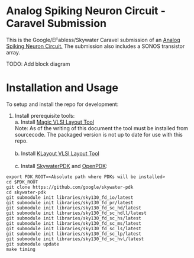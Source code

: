 # Analog Spiking Neuron Circuit - Caravel Submission

This is the Google/EFabless/Skywater Caravel submission of an [Analog Spiking Neuron Circuit.](https://ieeexplore.ieee.org/document/9184447) The submission also includes a SONOS transistor array. 

TODO: Add block diagram

[comment]: <> (<p align=”center”>)
[comment]: <> (<img src="/doc/ciic_harness.png" width="75%" height="75%"> )
[comment]: <> (</p>)

# Installation and Usage
To setup and install the repo for development:</br>

1. Install prerequisite tools:</br>
  a. Install [Magic VLSI Layout Tool](http://opencircuitdesign.com/magic/)</br>
     Note: As of the writing of this document the tool must be installed from sourcecode. The packaged version is not up to date for use with this repo.</br></br>
  b. Install [KLayout VLSI Layout Tool](https://www.klayout.de/build.html)</br></br>
  c. Install [SkywaterPDK](https://github.com/google/skywater-pdk) and [OpenPDK](https://github.com/RTimothyEdwards/open_pdks):
  ```
  export PDK_ROOT=<Absolute path where PDKs will be installed>
  cd $PDK_ROOT
  git clone https://github.com/google/skywater-pdk
  cd skywater-pdk
  git submodule init libraries/sky130_fd_io/latest
  git submodule init libraries/sky130_fd_pr/latest
  git submodule init libraries/sky130_fd_sc_hd/latest
  git submodule init libraries/sky130_fd_sc_hdll/latest
  git submodule init libraries/sky130_fd_sc_hs/latest
  git submodule init libraries/sky130_fd_sc_ms/latest
  git submodule init libraries/sky130_fd_sc_ls/latest
  git submodule init libraries/sky130_fd_sc_lp/latest
  git submodule init libraries/sky130_fd_sc_hvl/latest
  git submodule update
  make timing
  
  ```

